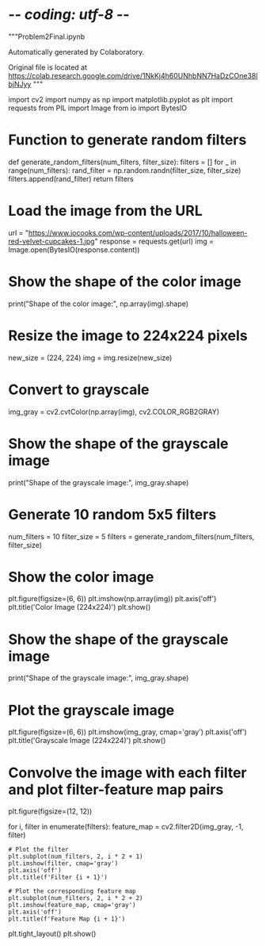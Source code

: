 # -*- coding: utf-8 -*-
"""Problem2Final.ipynb

Automatically generated by Colaboratory.

Original file is located at
    https://colab.research.google.com/drive/1NkKj4h60UNhbNN7HaDzCOne38lbjNJyy
"""

import cv2
import numpy as np
import matplotlib.pyplot as plt
import requests
from PIL import Image
from io import BytesIO

# Function to generate random filters
def generate_random_filters(num_filters, filter_size):
    filters = []
    for _ in range(num_filters):
        rand_filter = np.random.randn(filter_size, filter_size)
        filters.append(rand_filter)
    return filters

# Load the image from the URL
url = "https://www.jocooks.com/wp-content/uploads/2017/10/halloween-red-velvet-cupcakes-1.jpg"
response = requests.get(url)
img = Image.open(BytesIO(response.content))

# Show the shape of the color image
print("Shape of the color image:", np.array(img).shape)

# Resize the image to 224x224 pixels
new_size = (224, 224)
img = img.resize(new_size)

# Convert to grayscale
img_gray = cv2.cvtColor(np.array(img), cv2.COLOR_RGB2GRAY)

# Show the shape of the grayscale image
print("Shape of the grayscale image:", img_gray.shape)

# Generate 10 random 5x5 filters
num_filters = 10
filter_size = 5
filters = generate_random_filters(num_filters, filter_size)

# Show the color image
plt.figure(figsize=(6, 6))
plt.imshow(np.array(img))
plt.axis('off')
plt.title('Color Image (224x224)')
plt.show()

# Show the shape of the grayscale image
print("Shape of the grayscale image:", img_gray.shape)

# Plot the grayscale image
plt.figure(figsize=(6, 6))
plt.imshow(img_gray, cmap='gray')
plt.axis('off')
plt.title('Grayscale Image (224x224)')
plt.show()

# Convolve the image with each filter and plot filter-feature map pairs
plt.figure(figsize=(12, 12))

for i, filter in enumerate(filters):
    feature_map = cv2.filter2D(img_gray, -1, filter)

    # Plot the filter
    plt.subplot(num_filters, 2, i * 2 + 1)
    plt.imshow(filter, cmap='gray')
    plt.axis('off')
    plt.title(f'Filter {i + 1}')

    # Plot the corresponding feature map
    plt.subplot(num_filters, 2, i * 2 + 2)
    plt.imshow(feature_map, cmap='gray')
    plt.axis('off')
    plt.title(f'Feature Map {i + 1}')

plt.tight_layout()
plt.show()





